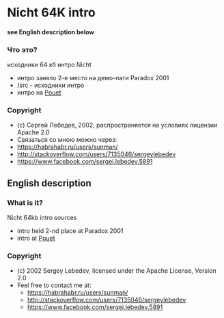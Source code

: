 # Nicht 64K intro #

#### see English description below ####

### Что это? ###

исходники 64 кб интро Nicht

* интро заняло 2-е место на демо-пати Paradox 2001
* /src - исходники интро
* интро на [Pouet](http://www.pouet.net/prod.php?which=3146)


### Copyright ###
* (c) Сергей Лебедев, 2002, распространяется на условиях лицензии Apache 2.0
* Cвязаться cо мною можно через:
 * https://habrahabr.ru/users/sunman/
 * http://stackoverflow.com/users/7135046/sergeylebedev
 * https://www.facebook.com/sergei.lebedev.5891 

## English description ##

### What is it? ###

Nicht 64kb intro sources

* intro held 2-nd place at Paradox 2001
* intro at [Pouet](http://www.pouet.net/prod.php?which=3146)


### Copyright ###
* (c) 2002 Sergey Lebedev, licensed under the Apache License, Version 2.0
* Feel free to contact me at:
    * https://habrahabr.ru/users/sunman/
    * http://stackoverflow.com/users/7135046/sergeylebedev
    * https://www.facebook.com/sergei.lebedev.5891
